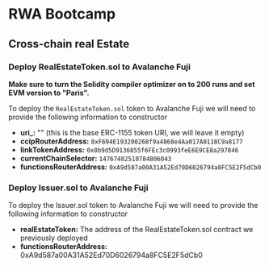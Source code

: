 # RWA Bootcamp

## Cross-chain real Estate

### Deploy RealEstateToken.sol to Avalanche Fuji

**Make sure to turn the Solidity compiler optimizer on to 200 runs and set EVM version to "Paris".**

To deploy the `RealEstateToken.sol` token to Avalanche Fuji we will need to provide the following information to constructor

- **uri_:** "" (this is the base ERC-1155 token URI, we will leave it empty)
- **ccipRouterAddress:** `0xF694E193200268f9a4868e4Aa017A0118C9a8177`
- **linkTokenAddress:** `0x0b9d5D9136855f6FEc3c0993feE6E9CE8a297846`
- **currentChainSelector:** `14767482510784806043`
- **functionsRouterAddress:** `0xA9d587a00A31A52Ed70D6026794a8FC5E2F5dCb0`

### Deploy Issuer.sol to Avalanche Fuji

To deploy the Issuer.sol token to Avalanche Fuji we will need to provide the following information to constructor

- **realEstateToken:** The address of the RealEstateToken.sol contract we previously deployed
- **functionsRouterAddress:** 0xA9d587a00A31A52Ed70D6026794a8FC5E2F5dCb0 